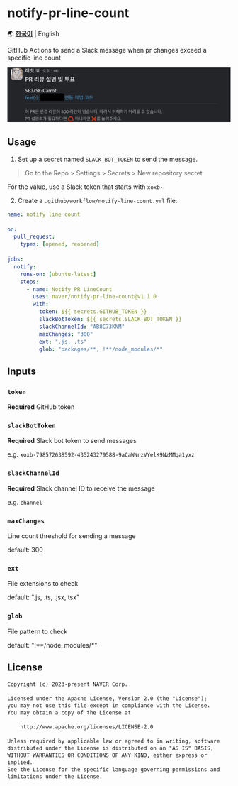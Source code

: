 # notify-pr-line-count

🌏 [**한국어**](README.md) | English

GitHub Actions to send a Slack message when pr changes exceed a specific line count

![img1.png](img1.png)

## Usage

1. Set up a secret named `SLACK_BOT_TOKEN` to send the message.

> Go to the Repo > Settings > Secrets > New repository secret

For the value, use a Slack token that starts with `xoxb-`.

2. Create a `.github/workflow/notify-line-count.yml` file:

```yml
name: notify line count

on:
  pull_request:
    types: [opened, reopened]
    
jobs:
  notify:
    runs-on: [ubuntu-latest]
    steps:
      - name: Notify PR LineCount
        uses: naver/notify-pr-line-count@v1.1.0
        with:
          token: ${{ secrets.GITHUB_TOKEN }}
          slackBotToken: ${{ secrets.SLACK_BOT_TOKEN }}
          slackChannelId: "AB8C73KNM"
          maxChanges: "300"
          ext: ".js, .ts"
          glob: "packages/**, !**/node_modules/*"
```

## Inputs

### `token`

**Required** GitHub token

### `slackBotToken`

**Required** Slack bot token to send messages

e.g. `xoxb-798572638592-435243279588-9aCaWNnzVYelK9NzMMqa1yxz`

### `slackChannelId`

**Required** Slack channel ID to receive the message

e.g. `channel`

### `maxChanges`

Line count threshold for sending a message

default: 300

### `ext`

File extensions to check

default: ".js, .ts, .jsx, tsx"

### `glob`

File pattern to check

default: "!**/node_modules/*"

## License
```
Copyright (c) 2023-present NAVER Corp.

Licensed under the Apache License, Version 2.0 (the "License");
you may not use this file except in compliance with the License.
You may obtain a copy of the License at

    http://www.apache.org/licenses/LICENSE-2.0

Unless required by applicable law or agreed to in writing, software
distributed under the License is distributed on an "AS IS" BASIS,
WITHOUT WARRANTIES OR CONDITIONS OF ANY KIND, either express or implied.
See the License for the specific language governing permissions and
limitations under the License.
```
